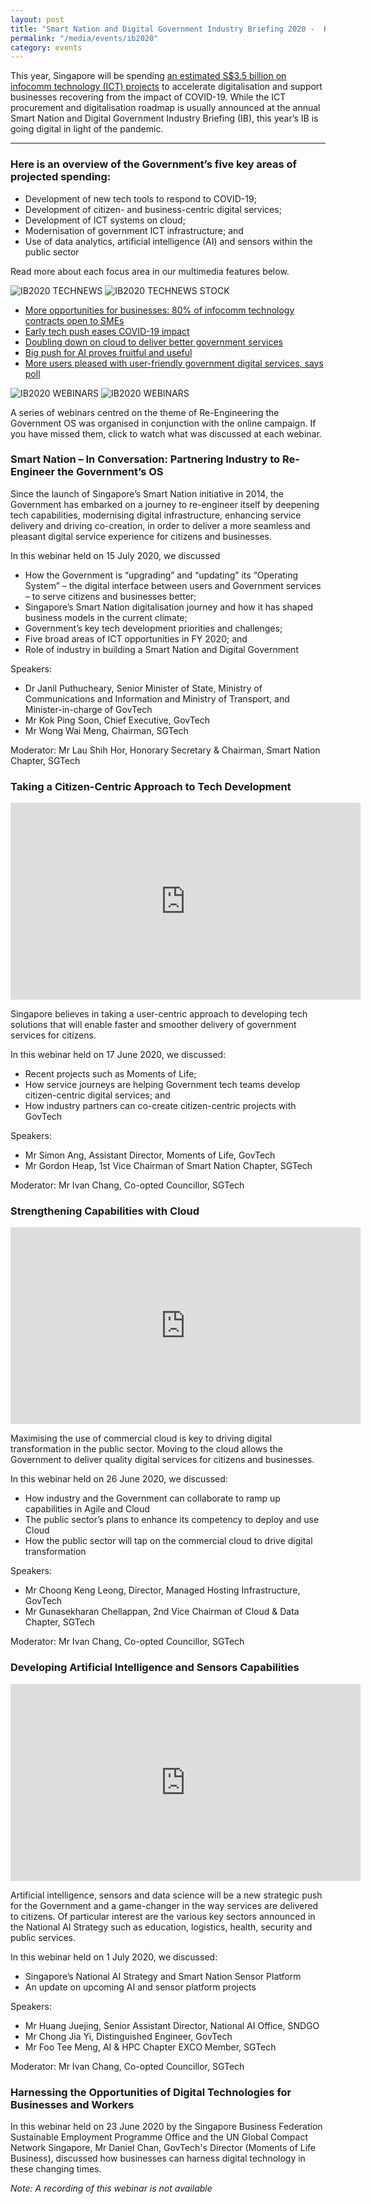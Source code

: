 ```yaml
---
layout: post
title: "Smart Nation and Digital Government Industry Briefing 2020 -  Re-Engineering the Government Operating System"
permalink: "/media/events/ib2020"
category: events
---
```


This year, Singapore will be spending [an estimated S$3.5 billion on infocomm technology (ICT) projects](https://www.tech.gov.sg/media/media-releases/thirty-percent-increase-fy2020-ict-spend-to-accelerate-digitalisation-and-support-businesses) to accelerate digitalisation and support businesses recovering from the impact of COVID-19. While the ICT procurement and digitalisation roadmap is usually announced at the annual Smart Nation and Digital Government Industry Briefing (IB), this year’s IB is going digital in light of the pandemic.

---
### **Here is an overview of the Government’s five key areas of projected spending:** 

- Development of new tech tools to respond to COVID-19;
- Development of citizen- and business-centric digital services;
- Development of ICT systems on cloud;
- Modernisation of government ICT infrastructure; and 
- Use of data analytics, artificial intelligence (AI) and sensors within the public sector



Read more about each focus area in our multimedia features below.

![IB2020 TECHNEWS](/images/technews/Tech-News.png)
![IB2020 TECHNEWS STOCK](/images/technews/glenn-carstens-peters-npxXWgQ33ZQ-unsplash.jpg)

- [More opportunities for businesses: 80% of infocomm technology contracts open to SMEs](https://www.tech.gov.sg/media/technews/govt-award-up-ict-contracts) 
- [Early tech push eases COVID-19 impact](https://www.tech.gov.sg/media/technews/early-tech-push-eases-covid-19-impact) 
- [Doubling down on cloud to deliver better government services](https://www.tech.gov.sg/media/technews/doubling-down-on-cloud-to-deliver-better-government-services)
- [Big push for AI proves fruitful and useful](https://www.tech.gov.sg/media/technews/big-push-for-ai-proves-fruitful-and-useful)
- [More users pleased with user-friendly government digital services, says poll](https://www.tech.gov.sg/media/technews/more-users-pleased-with_user-friendly-govt-digital-services)


![IB2020 WEBINARS](/images/technews/Webinars.png)
![IB2020 WEBINARS](/images/technews/SGTechwebinar.png)

A series of webinars centred on the theme of Re-Engineering the Government OS was organised in conjunction with the online campaign. If you have missed them, click to watch what was discussed at each webinar.

### **Smart Nation – In Conversation: Partnering Industry to Re-Engineer the Government’s OS**

Since the launch of Singapore’s Smart Nation initiative in 2014, the Government has embarked on a journey to re-engineer itself by deepening tech capabilities, modernising digital infrastructure, enhancing service delivery and driving co-creation, in order to deliver a more seamless and pleasant digital service experience for citizens and businesses.

In this webinar held on 15 July 2020, we discussed
- How the Government is “upgrading” and “updating” its “Operating System” – the digital interface between users and Government services – to serve citizens and businesses better;
- Singapore’s Smart Nation digitalisation journey and how it has shaped business models in the current climate;  
- Government’s key tech development priorities and challenges;  
- Five broad areas of ICT opportunities in FY 2020; and  
- Role of industry in building a Smart Nation and Digital Government 

Speakers:

- Dr Janil Puthucheary, Senior Minister of State, Ministry of Communications and Information and Ministry of Transport, and Minister-in-charge of GovTech
- Mr Kok Ping Soon, Chief Executive, GovTech
- Mr Wong Wai Meng, Chairman, SGTech

Moderator: Mr Lau Shih Hor, Honorary Secretary & Chairman, Smart Nation Chapter, SGTech

### **Taking a Citizen-Centric Approach to Tech Development** 

<iframe width="560" height="315" src="https://www.youtube.com/embed/xNd1CPBuPVA" frameborder="0" allow="accelerometer; autoplay; encrypted-media; gyroscope; picture-in-picture" allowfullscreen></iframe>

Singapore believes in taking a user-centric approach to developing tech solutions that will enable faster and smoother delivery of government services for citizens. 

In this webinar held on 17 June 2020, we discussed: 
- Recent projects such as Moments of Life;
- How service journeys are helping Government tech teams develop citizen-centric digital services; and 
- How industry partners can co-create citizen-centric projects with GovTech 

Speakers:
- Mr Simon Ang, Assistant Director, Moments of Life, GovTech
- Mr Gordon Heap, 1st Vice Chairman of Smart Nation Chapter, SGTech

Moderator: Mr Ivan Chang, Co-opted Councillor, SGTech

### **Strengthening Capabilities with Cloud** 

<iframe width="560" height="315" src="https://www.youtube.com/embed/vY4e_WCg9JE" frameborder="0" allow="accelerometer; autoplay; encrypted-media; gyroscope; picture-in-picture" allowfullscreen></iframe>

Maximising the use of commercial cloud is key to driving digital transformation in the public sector. Moving to the cloud allows the Government to deliver quality digital services for citizens and businesses. 

In this webinar held on 26 June 2020, we discussed: 
- How industry and the Government can collaborate to ramp up capabilities in Agile and Cloud 
- The public sector’s plans to enhance its competency to deploy and use Cloud 
- How the public sector will tap on the commercial cloud to drive digital transformation 

Speakers:
- Mr Choong Keng Leong, Director, Managed Hosting Infrastructure, GovTech
- Mr Gunasekharan Chellappan, 2nd Vice Chairman of Cloud & Data Chapter, SGTech

Moderator: Mr Ivan Chang, Co-opted Councillor, SGTech

### **Developing Artificial Intelligence and Sensors Capabilities**

<iframe width="560" height="315" src="https://www.youtube.com/embed/wkobJo2fSsw" frameborder="0" allow="accelerometer; autoplay; encrypted-media; gyroscope; picture-in-picture" allowfullscreen></iframe>

Artificial intelligence, sensors and data science will be a new strategic push for the Government and a game-changer in the way services are delivered to citizens. Of particular interest are the various key sectors announced in the National AI Strategy such as education, logistics, health, security and public services. 

In this webinar held on 1 July 2020, we discussed:
- Singapore’s National AI Strategy and Smart Nation Sensor Platform
- An update on upcoming AI and sensor platform projects

Speakers:
- Mr Huang Juejing, Senior Assistant Director, National AI Office, SNDGO
- Mr Chong Jia Yi, Distinguished Engineer, GovTech
- Mr Foo Tee Meng, AI & HPC Chapter EXCO Member, SGTech

Moderator: Mr Ivan Chang, Co-opted Councillor, SGTech

### **Harnessing the Opportunities of Digital Technologies for Businesses and Workers** 

In this webinar held on 23 June 2020 by the Singapore Business Federation Sustainable Employment Programme Office and the UN Global Compact Network Singapore, Mr Daniel Chan, GovTech's Director (Moments of Life Business), discussed how businesses can harness digital technology in these changing times. 
 
 *Note: A recording of this webinar is not available*

